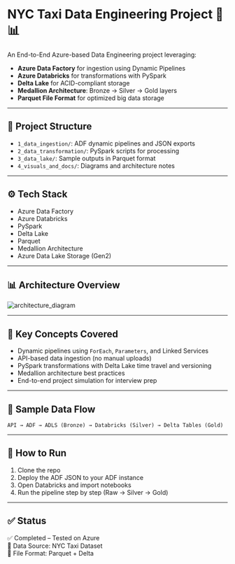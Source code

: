 # NYC Taxi Data Engineering Project 🚕📊

An End-to-End Azure-based Data Engineering project leveraging:
- **Azure Data Factory** for ingestion using Dynamic Pipelines
- **Azure Databricks** for transformations with PySpark
- **Delta Lake** for ACID-compliant storage
- **Medallion Architecture**: Bronze → Silver → Gold layers
- **Parquet File Format** for optimized big data storage

---

## 📁 Project Structure

- `1_data_ingestion/`: ADF dynamic pipelines and JSON exports
- `2_data_transformation/`: PySpark scripts for processing
- `3_data_lake/`: Sample outputs in Parquet format
- `4_visuals_and_docs/`: Diagrams and architecture notes

---

## ⚙️ Tech Stack

- Azure Data Factory
- Azure Databricks
- PySpark
- Delta Lake
- Parquet
- Medallion Architecture
- Azure Data Lake Storage (Gen2)

---

## 📊 Architecture Overview

![architecture_diagram](./4_visuals_and_docs/architecture_diagram.png)

---

## 🧠 Key Concepts Covered

- Dynamic pipelines using `ForEach`, `Parameters`, and Linked Services
- API-based data ingestion (no manual uploads)
- PySpark transformations with Delta Lake time travel and versioning
- Medallion architecture best practices
- End-to-end project simulation for interview prep

---

## 📁 Sample Data Flow

`API → ADF → ADLS (Bronze) → Databricks (Silver) → Delta Tables (Gold)`

---

## 📌 How to Run

1. Clone the repo
2. Deploy the ADF JSON to your ADF instance
3. Open Databricks and import notebooks
4. Run the pipeline step by step (Raw → Silver → Gold)

---

## ✅ Status

✅ Completed – Tested on Azure  
🧪 Data Source: NYC Taxi Dataset  
📁 File Format: Parquet + Delta  
